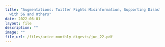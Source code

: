 ```yaml
---
title: "Augmentations: Twitter Fights Misinformation, Supporting Disaster Relief
  with 5G and Others"
date: 2022-06-01
layout: file
description: ""
image: ""
file_url: /files/acice monthly digests/jun_22.pdf
---
```

